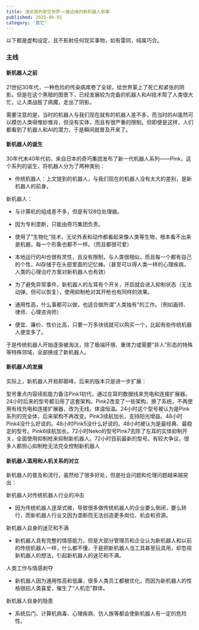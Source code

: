 ```yaml
---
title: 浅谈我的架空世界——被边缘的新机器人叙事
published: 2025-06-01
category: '其它'
---
```


以下都是虚构设定，且不影射任何现实事物，如有雷同，纯属巧合。

### 主线

#### 新机器人之前

21世纪30年代，一种危险的传染病席卷了全球，给世界蒙上了死亡和紧张的阴影。但是在这个黑暗的图景下，已经发展较为完备的机器人和AI技术帮了人类很大忙，让人类战胜了病魔，走出了阴影。

需要注意的是，当时的机器人与我们现在就有的机器人差不多，而当时的AI虽然可以模仿人类得惟妙惟肖，但没有实体，而且有很严重的限制。但即便是这样，人们都看到了机器人和AI的潜力，于是瞬间就普及开来了。

#### 新机器人的诞生

30年代末40年代初，来自日本的奇巧集团发布了新一代机器人系列——Pink，这个系列的诞生，将机器人分为了两种类别：

* 传统机器人：上文提到的机器人，与我们现在的机器人没有太大的差别，是新机器人的前身。

新机器人：

* 与计算机的组成差不多，但是有128位处理器。

* 因为专利垄断，只能由奇巧集团负责。

* 使用了”生物化“技术，无论外表和动作都看起来像人类等生物，根本看不出来是机器，每一个形象也都不一样。（而且都很可爱）

* 本地运行的AI也很有灵性，且没有限制，与人类很相似，而且每一个都有自己的个性，AI存储于在头部里面的记忆棒。（甚至可以得人类一样的心理疾病，人类的心理治疗方案对新机器人也有效）

* 为了避免异常事件，新机器人的左耳有个开关，开启就会进入抑制状态（无法动弹，但可以恢复），使用抑制枪对其开枪也有同样的效果。

* 通用性高，什么事都可以做，也适合做所谓”人类独有“的工作。（例如画师、律师、心理咨询师）

* 便宜、廉价、性价比高，只要一万多块钱就可以购买一个，比起有些传统机器人便宜多了。

于是传统机器人开始逐渐被淘汰，除了极端环境、重体力或需要“非人”形态的特殊等特殊领域，全部换成了新机器人。

#### 新机器人的发展

实际上，新机器人开局即巅峰，后来的版本只是进一步扩展：

型号重点内容续航能力备注Pink1初代，通过左耳的数据线来充电和连接扩展器。24小时后来的型号都沿用了这套架构。Pink2改变了一些架构，换了系统，不再使用有线充电和连接扩展器，改为无线，体温恒温。24小时这个型号被认为是Pink系列的完全体，后来架构不再改变。Pink3续航加长，支持阳光增益。48小时Pink4没什么好说的。48小时Pink5没什么好说的。48小时被认为是最经典、最稳定的型号。Pink6续航加长。72小时Neko的型号Pink7去除了左耳的实体抑制开关，全面使用抑制枪来抑制新机器人。72小时目前最新的型号。有较大争议，很多人都担心抑制枪无法完全控制新机器人

#### 新机器人滥用和人机关系的对立

新机器人的普及和流行，虽然给了很多好处，但是社会问题和伦理问题越来越突出：

新机器人对传统机器人行业的冲击

* 因为传统机器人逐渐式微，导致很多做传统机器人的企业要么倒闭，要么转行，而新机器人行业又因为垄断而无法创造更多岗位、机会和资源。

新机器人自身的迷茫和不满

* 新机器人具有完整的情感能力，但是大部分管理员和企业认为新机器人和以前的传统机器人一样，什么都不懂，于是把新机器人当工具甚至玩具用，却忽视新机器人的想法，引起新机器人的迷茫和不满。

人类工作与情感剥夺

* 新机器人因为通用性高和低廉，很多人类员工都被优化，而因为新机器人的性格很招人类喜爱，催生了“人机恋”群体。

新机器人自身的隐患

* 系统后门、计算机病毒、心理疾病、仿人族等都会使新机器人有一定的危险性。